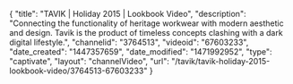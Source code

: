 {
    "title": "TAVIK | Holiday 2015 | Lookbook Video",
    "description": "Connecting the functionality of heritage workwear with modern aesthetic and design. Tavik is the product of timeless concepts clashing with a dark digital lifestyle.",
    "channelid": "3764513",
    "videoid": "67603233",
    "date_created": "1447357659",
    "date_modified": "1471992952",
    "type": "captivate",
    "layout": "channelVideo",
    "url": "\/tavik\/tavik-holiday-2015-lookbook-video\/3764513-67603233"
}